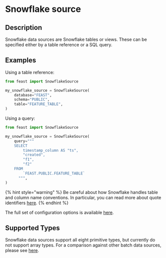 # Snowflake source

## Description

Snowflake data sources are Snowflake tables or views.
These can be specified either by a table reference or a SQL query.

## Examples

Using a table reference:

```python
from feast import SnowflakeSource

my_snowflake_source = SnowflakeSource(
    database="FEAST",
    schema="PUBLIC",
    table="FEATURE_TABLE",
)
```

Using a query:

```python
from feast import SnowflakeSource

my_snowflake_source = SnowflakeSource(
    query="""
    SELECT
        timestamp_column AS "ts",
        "created",
        "f1",
        "f2"
    FROM
        `FEAST.PUBLIC.FEATURE_TABLE`
      """,
)
```

{% hint style="warning" %}
Be careful about how Snowflake handles table and column name conventions.
In particular, you can read more about quote identifiers [here](https://docs.snowflake.com/en/sql-reference/identifiers-syntax.html).
{% endhint %}

The full set of configuration options is available [here](https://rtd.feast.dev/en/latest/index.html#feast.infra.offline_stores.snowflake_source.SnowflakeSource).

## Supported Types

Snowflake data sources support all eight primitive types, but currently do not support array types.
For a comparison against other batch data sources, please see [here](overview.md#functionality-matrix).
